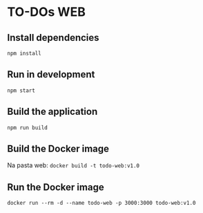 # TO-DOs WEB

## Install dependencies
```npm install```

## Run in development
```npm start```

## Build the application
```npm run build```

## Build the Docker image
Na pasta web:
```docker build -t todo-web:v1.0```

## Run the Docker image
```docker run --rm -d --name todo-web -p 3000:3000 todo-web:v1.0```